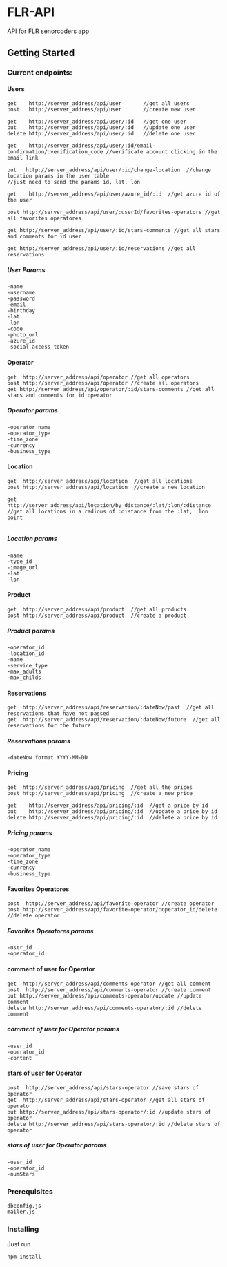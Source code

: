 # FLR-API

API for FLR senorcoders app 

## Getting Started

### Current endpoints:

#### Users
```
get    http://server_address/api/user       //get all users 
post   http://server_address/api/user       //create new user

get    http://server_address/api/user/:id   //get one user
put    http://server_address/api/user/:id   //update one user
delete http://server_address/api/user/:id   //delete one user

get    http://server_address/api/user/:id/email-confirmation/:verification_code //verificate account clicking in the email link

put   http://server_address/api/user/:id/change-location  //change location params in the user table
//just need to send the params id, lat, lon
 
get    http://server_address/api/user/azure_id/:id  //get azure id of the user

post http://server_address/api/user/:userId/favorites-operators //get all favorites operatores

get http://server_address/api/user/:id/stars-comments //get all stars and comments for id user

get http://server_address/api/user/:id/reservations //get all reservations

```
##### User Params
```
-name  
-username 
-password 
-email
-birthday
-lat  
-lon 
-code
-photo_url
-azure_id
-social_access_token
```
#### Operator
```
get  http://server_address/api/operator //get all operators
post http://server_address/api/operator //create all operators
get http://server_address/api/operator/:id/stars-comments //get all stars and comments for id operator
```
##### Operator params
```
-operator_name
-operator_type
-time_zone
-currency
-business_type
```
#### Location
```
get  http://server_address/api/location  //get all locations
post http://server_address/api/location  //create a new location

get  http://server_address/api/location/by_distance/:lat/:lon/:distance  //get all locations in a radious of :distance from the :lat, :lon point
    
```
##### Location params
```
-name
-type_id
-image_url
-lat
-lon 
```
#### Product
```
get  http://server_address/api/product  //get all products
post http://server_address/api/product  //create a product
```
##### Product params
```
-operator_id
-location_id
-name
-service_type
-max_adults
-max_childs
```

#### Reservations
```
get  http://server_address/api/reservation/:dateNow/past  //get all reservations that have not passed
get  http://server_address/api/reservation/:dateNow/future  //get all reservations for the future
```
##### Reservations params
```
-dateNow format YYYY-MM-DD
```

#### Pricing
```
get  http://server_address/api/pricing  //get all the prices
post http://server_address/api/pricing  //create a new price

get    http://server_address/api/pricing/:id  //get a price by id
put    http://server_address/api/pricing/:id  //update a price by id
delete http://server_address/api/pricing/:id  //delete a price by id
```
##### Pricing params
```
-operator_name
-operator_type
-time_zone
-currency
-business_type
```

#### Favorites Operatores
```
post  http://server_address/api/favorite-operator //create operator
post http://server_address/api/favorite-operator/:operator_id/delete //delete operator
```
##### Favorites Operatores params
```
-user_id
-operator_id
```

#### comment of user for Operator
```
get  http://server_address/api/comments-operator //get all comment
post  http://server_address/api/comments-operator //create comment
put http://server_address/api/comments-operator/update //update comment
delete http://server_address/api/comments-operator/:id //delete comment
```

##### comment of user for Operator params
```
-user_id
-operator_id
-content
```

#### stars of user for Operator
```
post  http://server_address/api/stars-operator //save stars of operator
get  http://server_address/api/stars-operator //get all stars of operator
put http://server_address/api/stars-operator/:id //update stars of operator
delete http://server_address/api/stars-operator/:id //delete stars of operator
```

##### stars of user for Operator params
```
-user_id
-operator_id
-numStars
```

### Prerequisites

```
dbconfig.js
mailer.js
```

### Installing
Just run

```
npm install
```
